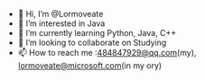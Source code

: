 - 👋 Hi, I’m @Lormoveate
- 👀 I’m interested in Java
- 🌱 I’m currently learning Python, Java, C++
- 💞️ I’m looking to collaborate on Studying
- 📫 How to reach me :484847929@qq.com(my), lormoveate@microsoft.com(in my ory)

<!---
Lormoveate/Lormoveate is a ✨ special ✨ repository because its `README.md` (this file) appears on your GitHub profile.
You can click the Preview link to take a look at your changes.
--->
